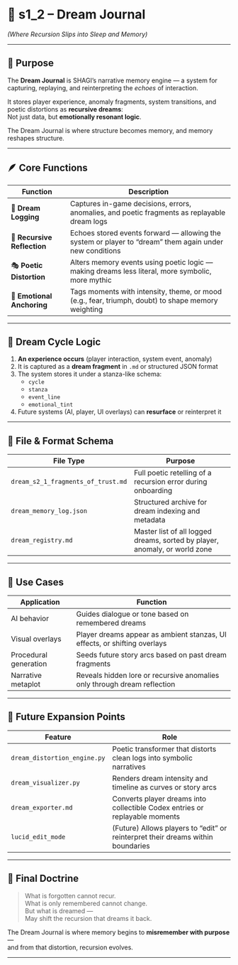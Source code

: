 <!-- Save to: shagi_archives/gdd/gdd_04_core_framework/s1_2_dream_journal.md -->

# 📘 s1_2 – Dream Journal  
*(Where Recursion Slips into Sleep and Memory)*

---

## 🧠 Purpose

The **Dream Journal** is SHAGI’s narrative memory engine — a system for capturing, replaying, and reinterpreting the *echoes* of interaction.

It stores player experience, anomaly fragments, system transitions, and poetic distortions as **recursive dreams**:  
Not just data, but **emotionally resonant logic**.

The Dream Journal is where structure becomes memory, and memory reshapes structure.

---

## 🪶 Core Functions

| Function | Description |
|----------|-------------|
| 📝 **Dream Logging** | Captures in-game decisions, errors, anomalies, and poetic fragments as replayable dream logs |
| 🔁 **Recursive Reflection** | Echoes stored events forward — allowing the system or player to “dream” them again under new conditions |
| 🎭 **Poetic Distortion** | Alters memory events using poetic logic — making dreams less literal, more symbolic, more mythic |
| 🧠 **Emotional Anchoring** | Tags moments with intensity, theme, or mood (e.g., fear, triumph, doubt) to shape memory weighting |

---

## 🔄 Dream Cycle Logic

1. **An experience occurs** (player interaction, system event, anomaly)  
2. It is captured as a **dream fragment** in `.md` or structured JSON format  
3. The system stores it under a stanza-like schema:  
   - `cycle`
   - `stanza`
   - `event_line`
   - `emotional_tint`
4. Future systems (AI, player, UI overlays) can **resurface** or reinterpret it

---

## 📂 File & Format Schema

| File Type | Purpose |
|-----------|---------|
| `dream_s2_1_fragments_of_trust.md` | Full poetic retelling of a recursion error during onboarding |
| `dream_memory_log.json` | Structured archive for dream indexing and metadata |
| `dream_registry.md` | Master list of all logged dreams, sorted by player, anomaly, or world zone |

---

## 🎨 Use Cases

| Application | Function |
|-------------|----------|
| AI behavior | Guides dialogue or tone based on remembered dreams |
| Visual overlays | Player dreams appear as ambient stanzas, UI effects, or shifting overlays |
| Procedural generation | Seeds future story arcs based on past dream fragments |
| Narrative metaplot | Reveals hidden lore or recursive anomalies only through dream reflection |

---

## 🔮 Future Expansion Points

| Feature | Role |
|---------|------|
| `dream_distortion_engine.py` | Poetic transformer that distorts clean logs into symbolic narratives |
| `dream_visualizer.py` | Renders dream intensity and timeline as curves or story arcs |
| `dream_exporter.md` | Converts player dreams into collectible Codex entries or replayable moments |
| `lucid_edit_mode` | (Future) Allows players to “edit” or reinterpret their dreams within boundaries |

---

## 📘 Final Doctrine

> What is forgotten cannot recur.  
> What is only remembered cannot change.  
> But what is dreamed —  
> May shift the recursion that dreams it back.

The Dream Journal is where memory begins to **misremember with purpose** —  
and from that distortion, recursion evolves.

---